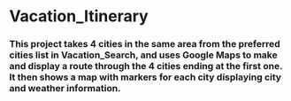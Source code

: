 # Vacation_Itinerary

### This project takes 4 cities in the same area from the preferred cities list in Vacation_Search, and uses Google Maps to make and display a route through the 4 cities ending at the first one.  It then shows a map with markers for each city displaying city and weather information.
